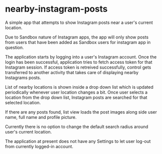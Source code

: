 # nearby-instagram-posts

A simple app that attempts to show Instagram posts near a user's current location.

Due to Sandbox nature of Instagram apps, the app will only show posts from users that have been added as Sandbox users for instagram app in question.

The application starts by logging into a user's Instagram account. Once the login has been successful, application tries to fetch  access token
for that Instagram session.
If access token is retreived successfully, control gets transferred to another activity that takes care of displaying nearby Instagrams posts.

List of nearby locations is shown inside a drop down list which is updated periodically whenever user location changes a bit.
Once user selects a location from the drop down list, Instagram posts are searched for that selected location.

If there are any posts found, list view loads the post images along side user name, full name and profile picture.

Currently there is no option to change the default search radius around user's current location.

The application at present does not have any Settings to let user log-out from currently logged-in account.
